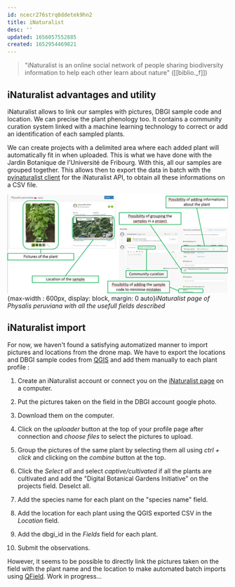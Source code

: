 ```yaml
---
id: ncecr276strq8ddetek9hn2
title: iNaturalist
desc: ''
updated: 1656057552885
created: 1652954469821
---
```

> "iNaturalist is an online social network of people sharing biodiversity information to help each other learn about nature" ([[biblio._f]])

## iNaturalist advantages and utility

iNaturalist allows to link our samples with pictures, DBGI sample code and location. We can precise the plant phenology too. It contains a community curation system linked with a machine learning technology to correct or add an identification of each sampled plants.

We can create projects with a delimited area where each added plant will automatically fit in when uploaded. This is what we have done with the Jardin Botanique de l'Université de Fribourg. With this, all our samples are grouped together. This allows then to export the data in batch with the [pyinaturalist client](https://pyinaturalist.readthedocs.io/en/latest/index.html) for the iNaturalist API, to obtain all these informations on a CSV file.

![Build settings orthomosaic](assets/images/iNaturalist_page.png){max-width : 600px, display: block, margin: 0 auto}*iNaturalist page of Physalis peruviana with all the usefull fields described*

## iNaturalist import

For now, we haven't found a satisfying automatized manner to import pictures and locations from the drone map. We have to export the locations and DBGI sample codes from [QGIS](https://www.dbgi.org/dendron-dbgi/notes/s2z62u99lhdo7dvz3093fbb/) and add them manually to each plant profile :

1) Create an iNaturalist account or connect you on the [iNaturalist page](https://www.inaturalist.org/login) on a computer.

2) Put the pictures taken on the field in the DBGI account google photo.

3) Download them on the computer.

4) Click on the *uploader* button at the top of your profile page after connection and *choose files* to select the pictures to upload.

5) Group the pictures of the same plant by selecting them all using *ctrl + click* and clicking on the *combine* button at the top.

6) Click the *Select all* and select *captive/cultivated* if all the plants are cultivated and add the "Digital Botanical Gardens Initiative" on the projects field. Deselct all.

7) Add the species name for each plant on the "species name" field.

8) Add the location for each plant using the QGIS exported CSV in the *Location* field.

9) Add the dbgi_id in the *Fields* field for each plant.

10) Submit the observations.


However, it seems to be possible to directly link the pictures taken on the field with the plant name and the location to make automated batch imports using [QField](https://www.dbgi.org/dendron-dbgi/notes/s2z62u99lhdo7dvz3093fbb/). Work in progress...